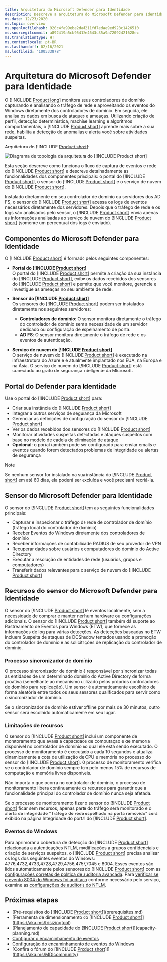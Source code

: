 ```yaml
---
title: Arquitetura do Microsoft Defender para Identidade
description: Descreve a arquitetura do Microsoft Defender para Identidade
ms.date: 12/23/2020
ms.topic: overview
ms.openlocfilehash: 920c4fa99ebe2dad211fd7edae9ed928c1426510
ms.sourcegitcommit: a892419a5cb95412e4643c35a9a72092421628ec
ms.translationtype: HT
ms.contentlocale: pt-BR
ms.lasthandoff: 02/16/2021
ms.locfileid: "100533878"
---
```

# <a name="microsoft-defender-for-identity-architecture"></a>Arquitetura do Microsoft Defender para Identidade

O [!INCLUDE [Product long](includes/product-long.md)] monitora seus controladores de domínio capturando e analisando o tráfego de rede e aproveitando os eventos do Windows diretamente dos controladores de domínio. Em seguida, ele analisa os dados em busca de ataques e ameaças. Utilizando criação de perfil, detecção determinística, machine learning e algoritmos comportamentais, o [!INCLUDE [Product short](includes/product-short.md)] aprende mais sobre a sua rede, habilita a detecção de anomalias e alerta você sobre atividades suspeitas.

Arquitetura do [!INCLUDE [Product short](includes/product-short.md)]:

![Diagrama de topologia da arquitetura do [!INCLUDE [Product short](includes/product-short.md)]](media/architecture-topology.png)

Esta seção descreve como funciona o fluxo de captura de eventos e rede do [!INCLUDE [Product short](includes/product-short.md)] e descreve detalhadamente as funcionalidades dos componentes principais: o portal do [!INCLUDE [Product short](includes/product-short.md)], o sensor do [!INCLUDE [Product short](includes/product-short.md)] e o serviço de nuvem do [!INCLUDE [Product short](includes/product-short.md)].

Instalado diretamente em seu controlador de domínio ou servidores dos AD FS, o sensor do [!INCLUDE [Product short](includes/product-short.md)] acessa os logs de eventos necessários diretamente dos servidores. Depois que o tráfego de rede e os logs são analisados pelo sensor, o [!INCLUDE [Product short](includes/product-short.md)] envia apenas as informações analisadas ao serviço de nuvem do [!INCLUDE [Product short](includes/product-short.md)] (somente um percentual dos logs é enviado).

## <a name="defender-for-identity-components"></a>Componentes do Microsoft Defender para Identidade

O [!INCLUDE [Product short](includes/product-short.md)] é formado pelos seguintes componentes:

- **Portal do [!INCLUDE [Product short](includes/product-short.md)]**  
O portal do [!INCLUDE [Product short](includes/product-short.md)] permite a criação da sua instância do [!INCLUDE [Product short](includes/product-short.md)], exibe os dados recebidos dos sensores do [!INCLUDE [Product short](includes/product-short.md)] e permite que você monitore, gerencie e investigue as ameaças no seu ambiente de rede.

- **Sensor do [!INCLUDE [Product short](includes/product-short.md)]**  
Os sensores do [!INCLUDE [Product short](includes/product-short.md)] podem ser instalados diretamente nos seguintes servidores:
  - **Controladores de domínio**: O sensor monitora diretamente o tráfego do controlador de domínio sem a necessidade de um servidor dedicado ou configuração de espelhamento de porta.
  - **AD FS**: O sensor monitora diretamente o tráfego de rede e os eventos de autenticação.
- **Serviço de nuvem do [!INCLUDE [Product short](includes/product-short.md)]**  
O serviço de nuvem do [!INCLUDE [Product short](includes/product-short.md)] é executado na infraestrutura do Azure e é atualmente implantado nos EUA, na Europa e na Ásia. O serviço de nuvem do [!INCLUDE [Product short](includes/product-short.md)] está conectado ao grafo de segurança inteligente da Microsoft.

## <a name="defender-for-identity-portal"></a>Portal do Defender para Identidade

Use o portal do [!INCLUDE [Product short](includes/product-short.md)] para:

- Criar sua instância do [!INCLUDE [Product short](includes/product-short.md)]
- Integrar a outros serviços de segurança da Microsoft
- Gerenciar as definições de configuração do sensor do [!INCLUDE [Product short](includes/product-short.md)]
- Ver os dados recebidos dos sensores do [!INCLUDE [Product short](includes/product-short.md)]
- Monitorar atividades suspeitas detectadas e ataques suspeitos com base no modelo de cadeia de eliminação de ataque
- **Opcional**: o portal também pode ser configurado para enviar emails e eventos quando forem detectados problemas de integridade ou alertas de segurança

> [!NOTE]
> Se nenhum sensor for instalado na sua instância do [!INCLUDE [Product short](includes/product-short.md)] em até 60 dias, ela poderá ser excluída e você precisará recriá-la.

## <a name="defender-for-identity-sensor"></a>Sensor do Microsoft Defender para Identidade

O sensor do [!INCLUDE [Product short](includes/product-short.md)] tem as seguintes funcionalidades principais:

- Capturar e inspecionar o tráfego de rede de controlador de domínio (tráfego local do controlador de domínio)
- Receber Eventos do Windows diretamente dos controladores de domínio
- Receber informações de contabilidade RADIUS de seu provedor de VPN
- Recuperar dados sobre usuários e computadores do domínio do Active Directory
- Executar a resolução de entidades de rede (usuários, grupos e computadores)
- Transferir dados relevantes para o serviço de nuvem do [!INCLUDE [Product short](includes/product-short.md)]

## <a name="defender-for-identity-sensor-features"></a>Recursos do sensor do Microsoft Defender para Identidade

O sensor do [!INCLUDE [Product short](includes/product-short.md)] lê eventos localmente, sem a necessidade de comprar e manter nenhum hardware ou configurações adicionais. O sensor do [!INCLUDE [Product short](includes/product-short.md)] também dá suporte ao Rastreamento de Eventos para Windows (ETW), que fornece as informações de log para várias detecções. As detecções baseadas no ETW incluem Suspeita de ataques de DCShadow tentados usando a promoção do controlador de domínio e as solicitações de replicação do controlador de domínio.

### <a name="domain-synchronizer-process"></a>Processo sincronizador de domínio

O processo sincronizador de domínio é responsável por sincronizar todas as entidades de um determinado domínio do Active Directory de forma proativa (semelhante ao mecanismo utilizado pelos próprios controladores de domínio para replicação). Um sensor é automaticamente escolhido de forma aleatória entre todos os seus sensores qualificados para servir como o sincronizador de domínio.

Se o sincronizador de domínio estiver offline por mais de 30 minutos, outro sensor será escolhido automaticamente em seu lugar.

### <a name="resource-limitations"></a>Limitações de recursos

O sensor do [!INCLUDE [Product short](includes/product-short.md)] inclui um componente de monitoramento que avalia a capacidade de computação e de memória disponível no controlador de domínio no qual ele está sendo executado. O processo de monitoramento é executado a cada 10 segundos e atualiza dinamicamente a cota de utilização de CPU e memória no processo do sensor do [!INCLUDE [Product short](includes/product-short.md)]. O processo de monitoramento verifica se o controlador de domínio sempre tem pelo menos 15% de recursos de computação e memória livres disponíveis.

Não importa o que ocorra no controlador de domínio, o processo de monitoramento libera continuamente os recursos para garantir que a funcionalidade principal do controlador de domínio nunca seja afetada.

Se o processo de monitoramento fizer o sensor do [!INCLUDE [Product short](includes/product-short.md)] ficar sem recursos, apenas parte do tráfego será monitorado e o alerta de integridade "Tráfego de rede espelhado na porta removido" será exibido na página Integridade do portal do [!INCLUDE [Product short](includes/product-short.md)].

### <a name="windows-events"></a>Eventos do Windows

Para aprimorar a cobertura de detecção do [!INCLUDE [Product short](includes/product-short.md)] relacionada a autenticações NTLM, modificações a grupos confidenciais e criação de serviços suspeitos, o [!INCLUDE [Product short](includes/product-short.md)] precisa analisar os logs dos seguintes eventos do Windows: 4776,4732,4733,4728,4729,4756,4757,7045 e 8004. Esses eventos são lidos automaticamente pelos sensores do [!INCLUDE [Product short](includes/product-short.md)] com as [configurações corretas de política de auditoria avançada](configure-windows-event-collection.md). Para [verificar se o evento 8004 do Windows foi auditado](configure-windows-event-collection.md#ntlm-authentication-using-windows-event-8004) conforme necessário pelo serviço, examine as [configurações de auditoria do NTLM](/archive/blogs/askds/ntlm-blocking-and-you-application-analysis-and-auditing-methodologies-in-windows-7).

## <a name="next-steps"></a>Próximas etapas

- [Pré-requisitos do [!INCLUDE [Product short](includes/product-short.md)]](prerequisites.md)
- [Ferramenta de dimensionamento do [!INCLUDE [Product short](includes/product-short.md)]](https://aka.ms/trisizingtool)
- [Planejamento de capacidade do [!INCLUDE [Product short](includes/product-short.md)]](capacity-planning.md)
- [Configurar o encaminhamento de eventos](configure-event-forwarding.md)
- [Configuração do encaminhamento de eventos do Windows](configure-event-forwarding.md)
- [Confira o fórum do [!INCLUDE [Product short](includes/product-short.md)]!](https://aka.ms/MDIcommunity)
